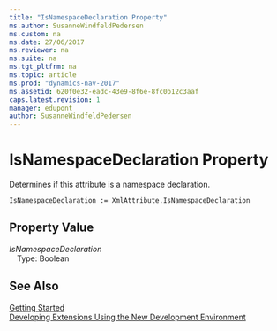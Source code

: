 ```yaml
---
title: "IsNamespaceDeclaration Property"
ms.author: SusanneWindfeldPedersen
ms.custom: na
ms.date: 27/06/2017
ms.reviewer: na
ms.suite: na
ms.tgt_pltfrm: na
ms.topic: article
ms.prod: "dynamics-nav-2017"
ms.assetid: 620f0e32-eadc-43e9-8f6e-8fc0b12c3aaf
caps.latest.revision: 1
manager: edupont
author: SusanneWindfeldPedersen
---
```


# IsNamespaceDeclaration Property
Determines if this attribute is a namespace declaration.  
```  
IsNamespaceDeclaration := XmlAttribute.IsNamespaceDeclaration  
```  
## Property Value
*IsNamespaceDeclaration*  
&emsp;Type: Boolean  
  
## See Also
[Getting Started](devenv-get-started.md)  
[Developing Extensions Using the New Development Environment](devenv-dev-overview.md)  

